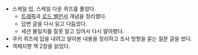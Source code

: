 - 스케일 업, 스케일 다운 퀴즈를 풀었다.
  + [트래픽](../Web/traffic.md)과 [로드 밸런서](../Web/load-balancer.md) 개념을 정리했다.
  + 답변 글을 다시 읽고 다듬었다.
  + 세션 불일치를 잘못 알고 있어서 다시 알아봤다.
- 쿠키 퀴즈에 답을 내려고 알아본 내용을 정리하고 조사 방향을 묻는 질문 글을 썼다.
- 객체지향 책 2장을 읽었다.
